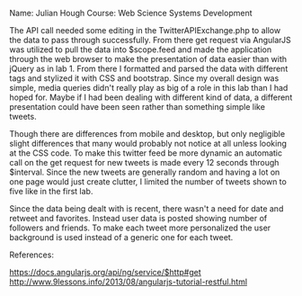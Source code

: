 Name: Julian Hough
Course: Web Science Systems Development

The API call needed some editing in the TwitterAPIExchange.php to allow the data to 
pass through successfully. From there get request via AngularJS was utilized to pull
the data into $scope.feed and made the application through the web browser to make
the presentation of data easier than with jQuery as in lab 1. From there I formatted
and parsed the data with different tags and stylized it with CSS and bootstrap. Since
my overall design was simple, media queries didn't really play as big of a role in this
lab than I had hoped for. Maybe if I had been dealing with different kind of data, a 
different presentation could have been seen rather than something simple like tweets.

Though there are differences from mobile and desktop, but only negligible slight differences
that many would probably not notice at all unless looking at the CSS code. To make this
twitter feed be more dynamic an automatic call on the get request for new tweets is made
every 12 seconds through $interval. Since the new tweets are generally random and having
a lot on one page would just create clutter, I limited the number of tweets shown to five
like in the first lab. 

Since the data being dealt with is recent, there wasn't a need for date and retweet and 
favorites. Instead user data is posted showing number of followers and friends. To make
each tweet more personalized the user background is used instead of a generic one
for each tweet. 



References:

https://docs.angularjs.org/api/ng/service/$http#get
http://www.9lessons.info/2013/08/angularjs-tutorial-restful.html
